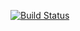 [![Build Status](https://travis-ci.org/Shadow-nx/lab05.svg?branch=master)](https://travis-ci.org/Shadow-nx/lab05)
